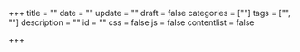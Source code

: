 +++
title = ""
date = ""
update = ""
draft = false
categories = [""]
tags = ["", ""]
description = ""
id = ""
css = false
js = false
contentlist = false

+++

